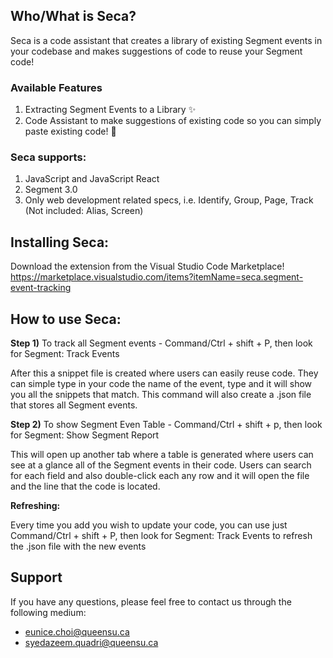 ## Who/What is Seca?

Seca is a code assistant that creates a library of existing Segment events in your codebase and makes suggestions of code to reuse your Segment code!

### Available Features

1. Extracting Segment Events to a Library ✨
2. Code Assistant to make suggestions of existing code so you can simply paste existing code! 🥰

### Seca supports:

1. JavaScript and JavaScript React
2. Segment 3.0
3. Only web development related specs, i.e. Identify, Group, Page, Track (Not included: Alias, Screen)

## Installing Seca:

Download the extension from the Visual Studio Code Marketplace!
https://marketplace.visualstudio.com/items?itemName=seca.segment-event-tracking

## How to use Seca:

**Step 1)** To track all Segment events - Command/Ctrl + shift + P, then look for Segment: Track Events

After this a snippet file is created where users can easily reuse code. They can simple type in your code the name of the event, type and it will show you all the snippets that match. This command will also create a .json file that stores all Segment events.

**Step 2)** To show Segment Even Table - Command/Ctrl + shift + p, then look for Segment: Show Segment Report

This will open up another tab where a table is generated where users can see at a glance all of the Segment events in their code. Users can search for each field and also double-click each any row and it will open the file and the line that the code is located.

**Refreshing:**

Every time you add you wish to update your code, you can use just Command/Ctrl + shift + P, then look for Segment: Track Events to refresh the .json file with the new events

## Support

If you have any questions, please feel free to contact us through the following medium: 

- eunice.choi@queensu.ca
- syedazeem.quadri@queensu.ca
